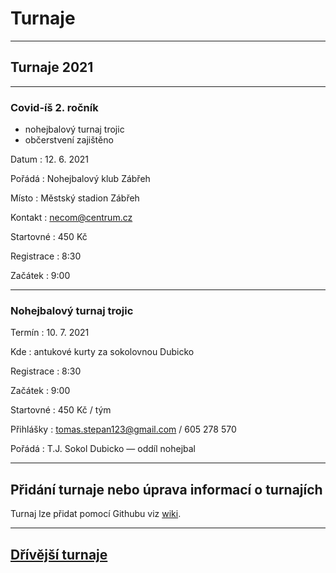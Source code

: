 # Turnaje #

---

## Turnaje 2021 ##

---

### Covid-íš 2. ročník ###
- nohejbalový turnaj trojic
- občerstvení zajištěno 

Datum
: 12\. 6\. 2021 

Pořádá
: Nohejbalový klub Zábřeh

Místo
: Městský stadion Zábřeh

Kontakt
: necom@centrum.cz

Startovné
: 450 Kč 

Registrace
: 8:30

Začátek
: 9:00

---

### Nohejbalový turnaj trojic

Termín
: 10\. 7\. 2021

Kde
: antukové kurty za sokolovnou Dubicko

Registrace
: 8:30

Začátek
: 9:00

Startovné
: 450 Kč / tým
 
Přihlášky
: tomas.stepan123@gmail.com / 605 278 570

Pořádá
: T.J. Sokol Dubicko — oddíl nohejbal 

---

## Přidání turnaje nebo úprava informací o turnajích

Turnaj lze přidat pomocí Githubu viz [wiki](https://github.com/nohejbal-zabrezsko/nohejbal-zabrezsko.github.io/wiki/P%C5%99id%C3%A1n%C3%AD-nebo-%C3%BAprava-turnaje).

---

## [Dřívější turnaje](predchozi_turnaje.md)
